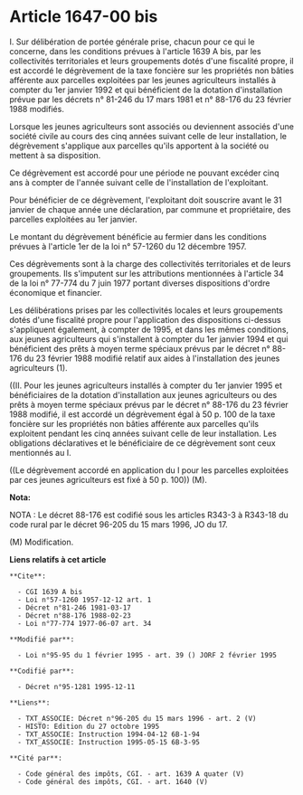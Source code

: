 # Article 1647-00 bis

I. Sur délibération de portée générale prise, chacun pour ce qui le concerne, dans les conditions prévues à l'article 1639 A
bis, par les collectivités territoriales et leurs groupements dotés d'une fiscalité propre, il est accordé le dégrèvement de
la taxe foncière sur les propriétés non bâties afférente aux parcelles exploitées par les jeunes agriculteurs installés à
compter du 1er janvier 1992 et qui bénéficient de la dotation d'installation prévue par les décrets n° 81-246 du 17 mars 1981
et n° 88-176 du 23 février 1988 modifiés.

Lorsque les jeunes agriculteurs sont associés ou deviennent associés d'une société civile au cours des cinq années suivant
celle de leur installation, le dégrèvement s'applique aux parcelles qu'ils apportent à la société ou mettent à sa
disposition.

Ce dégrèvement est accordé pour une période ne pouvant excéder cinq ans à compter de l'année suivant celle de l'installation
de l'exploitant.

Pour bénéficier de ce dégrèvement, l'exploitant doit souscrire avant le 31 janvier de chaque année une déclaration, par
commune et propriétaire, des parcelles exploitées au 1er janvier.

Le montant du dégrèvement bénéficie au fermier dans les conditions prévues à l'article 1er de la loi n° 57-1260 du 12
décembre 1957.

Ces dégrèvements sont à la charge des collectivités territoriales et de leurs groupements. Ils s'imputent sur les
attributions mentionnées à l'article 34 de la loi n° 77-774 du 7 juin 1977 portant diverses dispositions d'ordre économique
et financier.

Les délibérations prises par les collectivités locales et leurs groupements dotés d'une fiscalité propre pour l'application
des dispositions ci-dessus s'appliquent également, à compter de 1995, et dans les mêmes conditions, aux jeunes agriculteurs
qui s'installent à compter du 1er janvier 1994 et qui bénéficient des prêts à moyen terme spéciaux prévus par le décret n°
88-176 du 23 février 1988 modifié relatif aux aides à l'installation des jeunes agriculteurs (1).

((II. Pour les jeunes agriculteurs installés à compter du 1er janvier 1995 et bénéficiaires de la dotation d'installation aux
jeunes agriculteurs ou des prêts à moyen terme spéciaux prévus par le décret n° 88-176 du 23 février 1988 modifié, il est
accordé un dégrèvement égal à 50 p. 100 de la taxe foncière sur les propriétés non bâties afférente aux parcelles qu'ils
exploitent pendant les cinq années suivant celle de leur installation. Les obligations déclaratives et le bénéficiaire de ce
dégrèvement sont ceux mentionnés au I.

((Le dégrèvement accordé en application du I pour les parcelles exploitées par ces jeunes agriculteurs est fixé à 50 p. 100))
(M).

**Nota:**

NOTA : Le décret 88-176 est codifié sous les articles R343-3 à R343-18 du code rural par le décret 96-205 du 15 mars 1996, JO
du 17.

(M) Modification.

**Liens relatifs à cet article**

	**Cite**:

	  - CGI 1639 A bis
	  - Loi n°57-1260 1957-12-12 art. 1
	  - Décret n°81-246 1981-03-17
	  - Décret n°88-176 1988-02-23
	  - Loi n°77-774 1977-06-07 art. 34

	**Modifié par**:

	  - Loi n°95-95 du 1 février 1995 - art. 39 () JORF 2 février 1995

	**Codifié par**:

	  - Décret n°95-1281 1995-12-11

	**Liens**:

	  - TXT_ASSOCIE: Décret n°96-205 du 15 mars 1996 - art. 2 (V)
	  - HISTO: Edition du 27 octobre 1995
	  - TXT_ASSOCIE: Instruction 1994-04-12 6B-1-94
	  - TXT_ASSOCIE: Instruction 1995-05-15 6B-3-95

	**Cité par**:

	  - Code général des impôts, CGI. - art. 1639 A quater (V)
	  - Code général des impôts, CGI. - art. 1640 (V)
